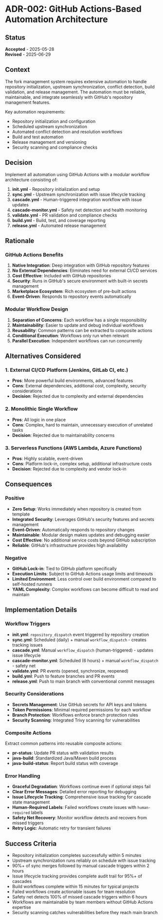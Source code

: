 # ADR-002: GitHub Actions-Based Automation Architecture

## Status
**Accepted** - 2025-05-28  
**Revised** - 2025-06-29

## Context
The fork management system requires extensive automation to handle repository initialization, upstream synchronization, conflict detection, build validation, and release management. The automation must be reliable, maintainable, and integrate seamlessly with GitHub's repository management features.

Key automation requirements:
- Repository initialization and configuration
- Scheduled upstream synchronization
- Automated conflict detection and resolution workflows
- Build and test automation
- Release management and versioning
- Security scanning and compliance checks

## Decision
Implement all automation using GitHub Actions with a modular workflow architecture consisting of:

1. **init.yml** - Repository initialization and setup
2. **sync.yml** - Upstream synchronization with issue lifecycle tracking
3. **cascade.yml** - Human-triggered integration workflow with issue updates
4. **cascade-monitor.yml** - Safety net detection and health monitoring
5. **validate.yml** - PR validation and compliance checks
6. **build.yml** - Build, test, and coverage reporting
7. **release.yml** - Automated release management

## Rationale

### GitHub Actions Benefits
1. **Native Integration**: Deep integration with GitHub repository features
2. **No External Dependencies**: Eliminates need for external CI/CD services
3. **Cost Effective**: Included with GitHub repositories
4. **Security**: Runs in GitHub's secure environment with built-in secrets management
5. **Marketplace Ecosystem**: Rich ecosystem of pre-built actions
6. **Event-Driven**: Responds to repository events automatically

### Modular Workflow Design
1. **Separation of Concerns**: Each workflow has a single responsibility
2. **Maintainability**: Easier to update and debug individual workflows
3. **Reusability**: Common patterns can be extracted to composite actions
4. **Conditional Execution**: Workflows only run when relevant
5. **Parallel Execution**: Independent workflows can run concurrently

## Alternatives Considered

### 1. External CI/CD Platform (Jenkins, GitLab CI, etc.)
- **Pros**: More powerful build environments, advanced features
- **Cons**: External dependencies, additional cost, complexity, security considerations
- **Decision**: Rejected due to complexity and external dependencies

### 2. Monolithic Single Workflow
- **Pros**: All logic in one place
- **Cons**: Complex, hard to maintain, unnecessary execution of unrelated tasks
- **Decision**: Rejected due to maintainability concerns

### 3. Serverless Functions (AWS Lambda, Azure Functions)
- **Pros**: Highly scalable, event-driven
- **Cons**: Platform lock-in, complex setup, additional infrastructure costs
- **Decision**: Rejected due to complexity and vendor lock-in

## Consequences

### Positive
- **Zero Setup**: Works immediately when repository is created from template
- **Integrated Security**: Leverages GitHub's security features and secrets management
- **Event-Driven**: Automatically responds to repository changes
- **Maintainable**: Modular design makes updates and debugging easier
- **Cost Effective**: No additional service costs beyond GitHub subscription
- **Reliable**: GitHub's infrastructure provides high availability

### Negative
- **GitHub Lock-in**: Tied to GitHub platform specifically
- **Execution Limits**: Subject to GitHub Actions usage limits and timeouts
- **Limited Environment**: Less control over build environment compared to self-hosted runners
- **YAML Complexity**: Complex workflows can become difficult to read and maintain

## Implementation Details

### Workflow Triggers
- **init.yml**: `repository_dispatch` event triggered by repository creation
- **sync.yml**: Scheduled (daily) + manual `workflow_dispatch` - creates tracking issues
- **cascade.yml**: Manual `workflow_dispatch` (human-triggered) - updates issue lifecycle
- **cascade-monitor.yml**: Scheduled (6 hours) + manual `workflow_dispatch` - safety net
- **validate.yml**: PR events (opened, synchronize, reopened)
- **build.yml**: Push to feature branches and PR events
- **release.yml**: Push to main branch with conventional commit messages

### Security Considerations
- **Secrets Management**: Use GitHub secrets for API keys and tokens
- **Token Permissions**: Minimal required permissions for each workflow
- **Branch Protection**: Workflows enforce branch protection rules
- **Security Scanning**: Integrated Trivy scanning for vulnerabilities

### Composite Actions
Extract common patterns into reusable composite actions:
- **pr-status**: Update PR status with validation results
- **java-build**: Standardized Java/Maven build process
- **java-build-status**: Report build status with coverage

### Error Handling
- **Graceful Degradation**: Workflows continue even if optional steps fail
- **Clear Error Messages**: Detailed error reporting for debugging
- **Issue Lifecycle Tracking**: Comprehensive issue tracking for cascade state management
- **Human-Required Labels**: Failed workflows create issues with `human-required` labels
- **Safety Net Recovery**: Monitor workflow detects and recovers from missed triggers
- **Retry Logic**: Automatic retry for transient failures

## Success Criteria
- Repository initialization completes successfully within 5 minutes
- Upstream synchronization runs reliably on schedule with issue tracking
- 90%+ of sync merges followed by manual cascade triggers within 2 hours
- Issue lifecycle tracking provides complete audit trail for 95%+ of cascades
- Build workflows complete within 15 minutes for typical projects
- Failed workflows create actionable issues for team resolution
- Safety net detects 100% of missed cascade triggers within 6 hours
- Workflows are maintainable by team members without GitHub Actions expertise
- Security scanning catches vulnerabilities before they reach main branch